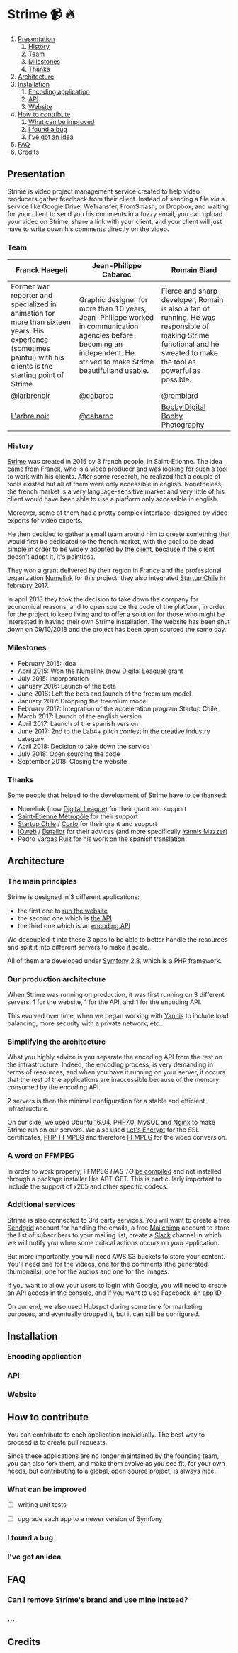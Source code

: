# Strime :video_camera: :fire:

1. [Presentation](#presentation)
    1. [History](#history)
    2. [Team](#team)
    3. [Milestones](#milestones)
    4. [Thanks](#thanks)
2. [Architecture](#architecture)
3. [Installation](#installation)
    1. [Encoding application](#encoding-application)
    2. [API](#api)
    3. [Website](#website)
4. [How to contribute](#how-to-contribute)
    1. [What can be improved](#what-can-be-improved)
    2. [I found a bug](#i-found-a-bug)
    3. [I've got an idea](#ive-got-an-idea)
5. [FAQ](#faq)
6. [Credits](#credits)


## Presentation

Strime is video project management service created to help video producers gather feedback from their client. Instead of sending a file *via* a service like Google Drive, WeTransfer, FromSmash, or Dropbox, and waiting for your client to send you his comments in a fuzzy email, you can upload your video on Strime, share a link with your client, and your client will just have to write down his comments directly on the video.


### Team

Franck Haegeli | Jean-Philippe Cabaroc | Romain Biard
-------------- | --------------------- | ------------
Former war reporter and specialized in animation for more than sixteen years. His experience (sometimes painful) with his clients is the starting point of Strime. | Graphic designer for more than 10 years, Jean-Philippe worked in communication agencies before becoming an independent. He strived to make Strime beautiful and usable. | Fierce and sharp developer, Romain is also a fan of running. He was responsible of making Strime functional and he sweated to make the tool as powerful as possible.
[@larbrenoir](https://twitter.com/larbrenoir) | [@cabaroc](https://twitter.com/cabaroc) | [@rombiard](https://www.twitter.com/rombiard)
[L'arbre noir](www.larbrenoir.fr) | [@cabaroc](https://cabaroc.com/) | [Bobby Digital](https://www.bobbydigital.io/en)<br />[Bobby Photography](https://www.bobby-photography.com/en)


### History

[Strime](https://www.strime.io) was created in 2015 by 3 french people, in Saint-Etienne. The idea came from Franck, who is a video producer and was looking for such a tool to work with his clients. After some research, he realized that a couple of tools existed but all of them were only accessible in english. Nonetheless, the french market is a very language-sensitive market and very little of his client would have been able to use a platform only accessible in english.

Moreover, some of them had a pretty complex interface, designed by video experts for video experts.

He then decided to gather a small team around him to create something that would first be dedicated to the french market, with the goal to be dead simple in order to be widely adopted by the client, because if the client doesn't adopt it, it's pointless.

They won a grant delivered by their region in France and the professional organization [Numelink](http://www.digital-league.org/) for this project, they also integrated [Startup Chile](http://www.startupchile.org/) in february 2017.

In april 2018 they took the decision to take down the company for economical reasons, and to open source the code of the platform, in order for the project to keep living and to offer a solution for those who might be interested in having their own Strime installation. The website has been shut down on 09/10/2018 and the project has been open sourced the same day.


### Milestones

- February 2015: Idea
- April 2015: Won the Numelink (now Digital League) grant
- July 2015: Incorporation
- January 2016: Launch of the beta
- June 2016: Left the beta and launch of the freemium model
- January 2017: Dropping the freemium model
- February 2017: Integration of the acceleration program Startup Chile
- March 2017: Launch of the english version
- April 2017: Launch of the spanish version
- June 2017: 2nd to the Lab4+ pitch contest in the creative industry category
- April 2018: Decision to take down the service
- July 2018: Open sourcing the code
- September 2018: Closing the website


### Thanks

Some people that helped to the development of Strime have to be thanked:
- Numelink (now [Digital League]((http://www.digital-league.org/))) for their grant and support
- [Saint-Etienne Métropôle](https://www.saint-etienne-metropole.fr) for their support
- [Startup Chile](http://www.startupchile.org/) / [Corfo](https://www.corfo.cl/) for their grant and support
- [iOweb](https://www.ioweb.fr/) / [Datailor](http://www.datailor.fr/) for their advices (and more specifically [Yannis Mazzer](https://github.com/ymazzer))
- Pedro Vargas Ruiz for his work on the spanish translation


## Architecture

### The main principles

Strime is designed in 3 different applications:
- the first one to [run the website](https://github.com/strimeapp/frontend)
- the second one which is [the API](https://github.com/strimeapp/api)
- the third one which is an [encoding API](https://github.com/strimeapp/encoding-api)

We decoupled it into these 3 apps to be able to better handle the resources and split it into different servers to make it scale.

All of them are developed under [Symfony](https://symfony.com/) 2.8, which is a PHP framework.

### Our production architecture

When Strime was running on production, it was first running on 3 different servers: 1 for the website, 1 for the API, and 1 for the encoding API.

This evolved over time, when we began working with [Yannis](https://github.com/ymazzer) to include load balancing, more security with a private network, etc...

### Simplifying the architecture

What you highly advice is you separate the encoding API from the rest on the infrastructure. Indeed, the encoding process, is very demanding in terms of resources, and when you have it running on your server, it occurs that the rest of the applications are inaccessible because of the memory consumed by the encoding API.

2 servers is then the minimal configuration for a stable and efficient infrastructure.

On our side, we used Ubuntu 16.04, PHP7.0, MySQL and [Nginx](https://www.nginx.com/) to make Strime run on our servers. We also used [Let's Encrypt](https://letsencrypt.org/) for the SSL certificates, [PHP-FFMPEG](https://github.com/php-ffmpeg/php-ffmpeg) and therefore [FFMPEG](https://ffmpeg.org/) for the video conversion.

### A word on FFMPEG

In order to work properly, FFMPEG _HAS TO_ [be compiled](https://trac.ffmpeg.org/wiki/CompilationGuide) and not installed through a package installer like APT-GET. This is particularly important to include the support of x265 and other specific codecs.

### Additional services

Strime is also connected to 3rd party services. You will want to create a free [Sendgrid](https://sendgrid.com/) account for handling the emails, a free [Mailchimp](https://mailchimp.com/) account to store the list of subscribers to your mailing list, create a [Slack](https://slack.com/) channel in which we will notify you when some critical actions occurs on your application.

But more importantly, you will need AWS S3 buckets to store your content. You'll need one for the videos, one for the comments (the generated thumbnails), one for the audios and one for the images.

If you want to allow your users to login with Google, you will need to create an API access in the console, and if you want to use Facebook, an app ID.

On our end, we also used Hubspot during some time for marketing purposes, and eventually dropped it, but it can still be configured.

## Installation


### Encoding application


### API


### Website


## How to contribute

You can contribute to each application individually. The best way to proceed is to create pull requests.

Since these applications are no longer maintained by the founding team, you can also fork them, and make them evolve as you see fit, for your own needs, but contributing to a global, open source project, is always nice.


### What can be improved

- [ ] writing unit tests
- [ ] upgrade each app to a newer version of Symfony


### I found a bug


### I've got an idea


## FAQ


### Can I remove Strime's brand and use mine instead?


### ...


## Credits

